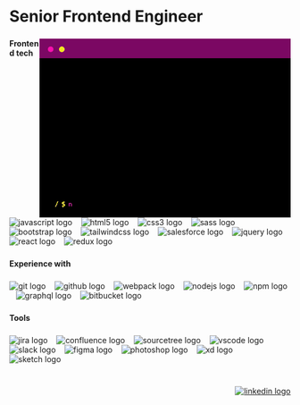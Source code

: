
<h1 align="left">Senior Frontend Engineer</h1>

###

<picture>
  <img align="right" height="320" src="/terminal_animated_profile.gif"  />
</picture>

###

<h4 align="left">Frontend tech</h4>

###

<div align="left">
<picture>
  <img src="https://skillicons.dev/icons?i=js" height="30" alt="javascript logo"  />
</picture>
&nbsp;&nbsp;
<picture>
  <img src="https://cdn.simpleicons.org/html5/E34F26" height="30" alt="html5 logo"  />
</picture>
&nbsp;&nbsp;
<picture>
  <img src="https://cdn.simpleicons.org/css3/1572B6" height="30" alt="css3 logo"  />
</picture>
&nbsp;&nbsp;
<picture>
  <img src="https://cdn.jsdelivr.net/gh/devicons/devicon/icons/sass/sass-original.svg" height="30" alt="sass logo"  />
</picture>
&nbsp;&nbsp;
<picture>
  <img src="https://skillicons.dev/icons?i=bootstrap" height="30" alt="bootstrap logo"  />
</picture>
&nbsp;&nbsp;
<picture>
  <img src="https://cdn.simpleicons.org/tailwindcss/06B6D4" height="30" alt="tailwindcss logo"  />
</picture>
&nbsp;&nbsp;
<picture>
  <img src="https://cdn.jsdelivr.net/gh/devicons/devicon/icons/salesforce/salesforce-original.svg" height="30" alt="salesforce logo"  />
</picture>
&nbsp;&nbsp;
<picture>
  <img src="https://skillicons.dev/icons?i=jquery" height="30" alt="jquery logo"  />
</picture>
&nbsp;&nbsp;
<picture>
  <img src="https://cdn.jsdelivr.net/gh/devicons/devicon/icons/react/react-original.svg" height="30" alt="react logo"  />
</picture>
&nbsp;&nbsp;
<picture>
  <img src="https://cdn.simpleicons.org/redux/764ABC" height="30" alt="redux logo"  />
</picture>

</div>

###

<h4 align="left">Experience with</h4>

###

<div align="left">
  <picture>
    <img src="https://cdn.jsdelivr.net/gh/devicons/devicon/icons/git/git-original.svg" height="30"
      alt="git logo" />
  </picture>
  &nbsp;&nbsp;
  <picture>
    <img src="https://skillicons.dev/icons?i=github" height="30" alt="github logo" />
    &nbsp;&nbsp;
  </picture>
  <picture>
    <img src="https://cdn.jsdelivr.net/gh/devicons/devicon/icons/webpack/webpack-original.svg" height="30"
      alt="webpack logo" />
  </picture>
  &nbsp;&nbsp;
  <picture>
    <img src="https://cdn.jsdelivr.net/gh/devicons/devicon/icons/nodejs/nodejs-original.svg" height="30"
      alt="nodejs logo" />
  </picture>
  &nbsp;&nbsp;
  <picture>
    <img src="https://cdn.jsdelivr.net/gh/devicons/devicon/icons/npm/npm-original-wordmark.svg" height="30"
      alt="npm logo" />
  </picture>
  &nbsp;&nbsp;
  <picture>
    <img src="https://cdn.jsdelivr.net/gh/devicons/devicon/icons/graphql/graphql-plain.svg" height="30"
      alt="graphql logo" />
  </picture>
  &nbsp;&nbsp;
  <picture>
    <img src="https://cdn.jsdelivr.net/gh/devicons/devicon/icons/bitbucket/bitbucket-original.svg" height="30"
      alt="bitbucket logo" />
  </picture>
</div>

###

<h4 align="left">Tools</h4>

###

<div align="left">
  <picture>
    <img src="https://cdn.jsdelivr.net/gh/devicons/devicon/icons/jira/jira-original.svg" height="30" alt="jira logo"  />
  </picture>
  &nbsp;&nbsp;
  <picture>
    <img src="https://cdn.jsdelivr.net/gh/devicons/devicon/icons/confluence/confluence-original.svg" height="30" alt="confluence logo"  />
  </picture>
  &nbsp;&nbsp;
  <picture>
    <img src="https://cdn.jsdelivr.net/gh/devicons/devicon/icons/sourcetree/sourcetree-original.svg" height="30" alt="sourcetree logo"  />
  </picture>
  &nbsp;&nbsp;
  <picture>
    <img src="https://cdn.jsdelivr.net/gh/devicons/devicon/icons/vscode/vscode-original.svg" height="30" alt="vscode logo"  />
  </picture>
  &nbsp;&nbsp;
  <picture>
    <img src="https://cdn.jsdelivr.net/gh/devicons/devicon/icons/slack/slack-original.svg" height="30" alt="slack logo"  />
  </picture>
  &nbsp;&nbsp;
  <picture>
    <img src="https://cdn.jsdelivr.net/gh/devicons/devicon/icons/figma/figma-original.svg" height="30" alt="figma logo"  />
  </picture>
  &nbsp;&nbsp;
  <picture>
    <img src="https://cdn.simpleicons.org/adobephotoshop/31A8FF" height="30" alt="photoshop logo"  />
  </picture>
  &nbsp;&nbsp;
  <picture>
    <img src="https://skillicons.dev/icons?i=xd" height="30" alt="xd logo"  />
  &nbsp;&nbsp;
  </picture>
  <picture>
    <img src="https://cdn.jsdelivr.net/gh/devicons/devicon/icons/sketch/sketch-original.svg" height="30" alt="sketch logo"  />
  </picture>
</div>

###

<br clear="both">

<div align="right">
  <a href="https://www.linkedin.com/in/fleps/" target="_blank">
    <picture>
      <img src="https://img.shields.io/static/v1?message=LinkedIn&logo=linkedin&label=&color=0077B5&logoColor=white&labelColor=&style=for-the-badge" height="30" alt="linkedin logo"  />
    </picture>
  </a>
</div>

###
